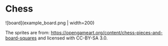 # Chess

![board](example_board.png | width=200)

The sprites are from: https://opengameart.org/content/chess-pieces-and-board-squares
and licensed with CC-BY-SA 3.0.

